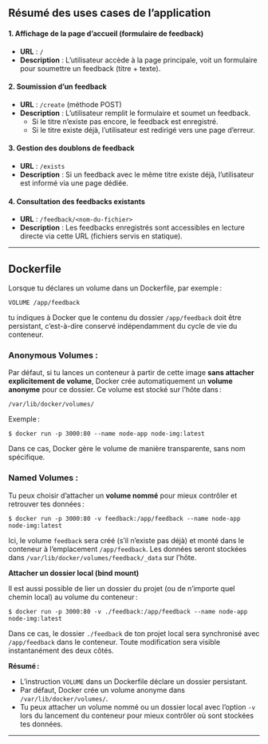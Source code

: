 ## Résumé des uses cases de l’application

#### 1. Affichage de la page d’accueil (formulaire de feedback)

- **URL** : `/`
- **Description** :
  L’utilisateur accède à la page principale, voit un formulaire pour soumettre un feedback (titre + texte).


#### 2. Soumission d’un feedback

- **URL** : `/create` (méthode POST)
- **Description** :
  L’utilisateur remplit le formulaire et soumet un feedback.
    - Si le titre n’existe pas encore, le feedback est enregistré.
    - Si le titre existe déjà, l’utilisateur est redirigé vers une page d’erreur.


#### 3. Gestion des doublons de feedback

- **URL** : `/exists`
- **Description** :
  Si un feedback avec le même titre existe déjà, l’utilisateur est informé via une page dédiée.


#### 4. Consultation des feedbacks existants

- **URL** : `/feedback/<nom-du-fichier>`
- **Description** :
  Les feedbacks enregistrés sont accessibles en lecture directe via cette URL (fichiers servis en statique).

---

## Dockerfile


Lorsque tu déclares un volume dans un Dockerfile, par exemple :

```
VOLUME /app/feedback
```

tu indiques à Docker que le contenu du dossier `/app/feedback` doit être persistant, c’est-à-dire conservé indépendamment du cycle de vie du conteneur.

### Anonymous Volumes :

Par défaut, si tu lances un conteneur à partir de cette image **sans attacher explicitement de volume**, Docker crée automatiquement un **volume anonyme** pour ce dossier. Ce volume est stocké sur l’hôte dans :

```
/var/lib/docker/volumes/
```

Exemple :

```
$ docker run -p 3000:80 --name node-app node-img:latest
```

Dans ce cas, Docker gère le volume de manière transparente, sans nom spécifique.

### Named Volumes :

Tu peux choisir d’attacher un **volume nommé** pour mieux contrôler et retrouver tes données :

```
$ docker run -p 3000:80 -v feedback:/app/feedback --name node-app node-img:latest
```

Ici, le volume `feedback` sera créé (s’il n’existe pas déjà) et monté dans le conteneur à l’emplacement `/app/feedback`. Les données seront stockées dans `/var/lib/docker/volumes/feedback/_data` sur l’hôte.

**Attacher un dossier local (bind mount)**

Il est aussi possible de lier un dossier du projet (ou de n’importe quel chemin local) au volume du conteneur :

```
$ docker run -p 3000:80 -v ./feedback:/app/feedback --name node-app node-img:latest
```

Dans ce cas, le dossier `./feedback` de ton projet local sera synchronisé avec `/app/feedback` dans le conteneur. Toute modification sera visible instantanément des deux côtés.

**Résumé :**
- L’instruction `VOLUME` dans un Dockerfile déclare un dossier persistant.
- Par défaut, Docker crée un volume anonyme dans `/var/lib/docker/volumes/`.
- Tu peux attacher un volume nommé ou un dossier local avec l’option `-v` lors du lancement du conteneur pour mieux contrôler où sont stockées tes données.

---


